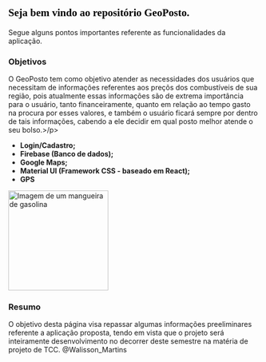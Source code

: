 <h2 style="color: #000000; font-family: Palatino Linotype; font-weight: bold;"> Seja bem vindo ao repositório GeoPosto.</h2>

Segue alguns pontos importantes referente as funcionalidades da aplicação.

<h3> Objetivos </h3>
<p> O GeoPosto tem como objetivo atender as necessidades dos usuários que necessitam de informações referentes aos preçõs dos combustíveis de sua região, pois atualmente essas informações são de extrema importância para o usuário, tanto financeiramente, quanto em relação ao tempo gasto na procura por esses valores, e também o usuário ficará sempre por dentro de tais informações, cabendo a ele decidir em qual posto melhor atende o seu bolso.>/p>

<ul>
  <li> <b>Login/Cadastro; </b> </li>
  <li> <b>Firebase (Banco de dados); </b> </li>
  <li> <b>Google Maps; </b> </li>
  <li> <b>Material UI (Framework CSS - baseado em React); </b> </li>
  <li> <b> GPS </b> </li>
</ul>

<p><img src="https://svgsilh.com/svg_v2/160119.svg" alt="Imagem de um mangueira de gasolina" widht="120" height="200" /></p>

<h3> Resumo </h3>
<p> O objetivo desta página visa repassar algumas informações preeliminares referente a aplicação proposta, 
     tendo em vista que o projeto será inteiramente desenvolvimento no decorrer deste semestre na matéria de projeto de TCC.
  @Walisson_Martins
</p>
